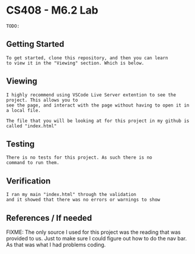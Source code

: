 # CS408 - M6.2 Lab
    TODO:

## Getting Started
    To get started, clone this repository, and then you can learn 
    to view it in the "Viewing" section. Which is below.

## Viewing
    I highly recommend using VSCode Live Server extention to see the project. This allows you to
    see the page, and interact with the page without having to open it in a local file.

    The file that you will be looking at for this project in my github is called "index.html"
    
## Testing
    There is no tests for this project. As such there is no
    command to run them.

## Verification
    I ran my main "index.html" through the validation 
    and it showed that there was no errors or warnings to show

## References / If needed

FIXME:
    The only source I used for this project was the
    reading that was provided to us. Just to make sure
    I could figure out how to do the nav bar. As that was
    what I had problems coding.